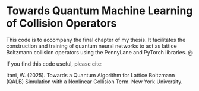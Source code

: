 # Towards Quantum Machine Learning of Collision Operators

This code is to accompany the final chapter of my thesis. It facilitates the construction and training of quantum neural networks to act as lattice Boltzmann collision operators using the PennyLane and PyTorch libraries. @

If you find this code useful, please cite:

Itani, W. (2025). Towards a Quantum Algorithm for Lattice Boltzmann (QALB) Simulation with a Nonlinear Collision Term. New York University.

